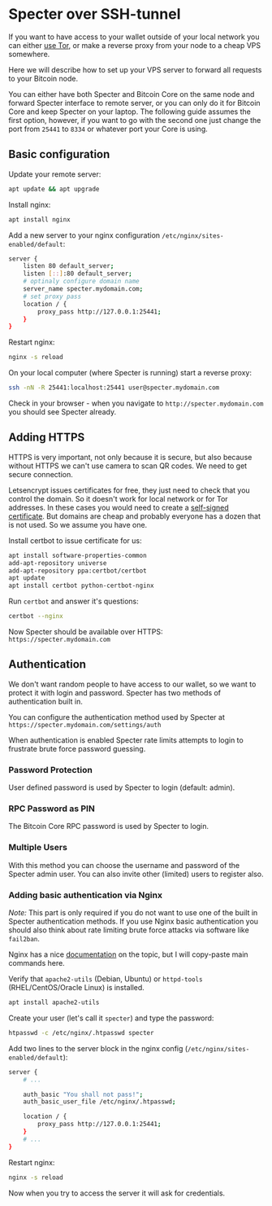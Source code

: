# Specter over SSH-tunnel

If you want to have access to your wallet outside of your local network you can either [use Tor](./tor.md), or make a reverse proxy from your node to a cheap VPS somewhere.

Here we will describe how to set up your VPS server to forward all requests to your Bitcoin node.

You can either have both Specter and Bitcoin Core on the same node and forward Specter interface to remote server, or you can only do it for Bitcoin Core and keep Specter on your laptop. The following guide assumes the first option, however, if you want to go with the second one just change the port from `25441` to `8334` or whatever port your Core is using.

## Basic configuration

Update your remote server:

```sh
apt update && apt upgrade
```

Install nginx:

```sh
apt install nginx
```

Add a new server to your nginx configuration `/etc/nginx/sites-enabled/default`:

```sh
server {
    listen 80 default_server;
    listen [::]:80 default_server;
    # optinaly configure domain name
    server_name specter.mydomain.com;
    # set proxy pass
    location / {
        proxy_pass http://127.0.0.1:25441;
    }
}
```

Restart nginx:

```sh
nginx -s reload
```

On your local computer (where Specter is running) start a reverse proxy:

```sh
ssh -nN -R 25441:localhost:25441 user@specter.mydomain.com
```

Check in your browser - when you navigate to `http://specter.mydomain.com` you should see Specter already.

## Adding HTTPS

HTTPS is very important, not only because it is secure, but also because without HTTPS we can't use camera to scan QR codes. We need to get secure connection.

Letsencrypt issues certificates for free, they just need to check that you control the domain. So it doesn't work for local network or for Tor addresses. In these cases you would need to create a [self-signed certificate](./self-signed-certificates.md). But domains are cheap and probably everyone has a dozen that is not used. So we assume you have one.

Install certbot to issue certificate for us:

```sh
apt install software-properties-common
add-apt-repository universe
add-apt-repository ppa:certbot/certbot
apt update
apt install certbot python-certbot-nginx
```

Run `certbot` and answer it's questions:

```sh
certbot --nginx
```

Now Specter should be available over HTTPS: `https://specter.mydomain.com`

## Authentication

We don't want random people to have access to our wallet, so we want to protect it with login and password. Specter has two methods of authentication built in.

You can configure the authentication method used by Specter at `https://specter.mydomain.com/settings/auth`

When authentication is enabled Specter rate limits attempts to login to frustrate brute force password guessing.

### Password Protection

User defined password is used by Specter to login (default: admin).

### RPC Password as PIN

The Bitcoin Core RPC password is used by Specter to login.

### Multiple Users

With this method you can choose the username and password of the Specter admin user. You can also invite other (limited) users to register also.

### Adding basic authentication via Nginx

*Note:* This part is only required if you do not want to use one of the built in Specter authentication methods. If you use Nginx basic authentication you should also think about rate limiting brute force attacks via software like `fail2ban`.

Nginx has a nice [documentation](https://docs.nginx.com/nginx/admin-guide/security-controls/configuring-http-basic-authentication/) on the topic, but I will copy-paste main commands here.

Verify that `apache2-utils` (Debian, Ubuntu) or `httpd-tools` (RHEL/CentOS/Oracle Linux) is installed.

```sh
apt install apache2-utils
```

Create your user (let's call it `specter`) and type the password:

```sh
htpasswd -c /etc/nginx/.htpasswd specter
```

Add two lines to the server block in the nginx config (`/etc/nginx/sites-enabled/default`):

```sh
server {
    # ...

    auth_basic "You shall not pass!";
    auth_basic_user_file /etc/nginx/.htpasswd;

    location / {
        proxy_pass http://127.0.0.1:25441;
    }
    # ...
}
```

Restart nginx:

```sh
nginx -s reload
```

Now when you try to access the server it will ask for credentials.
